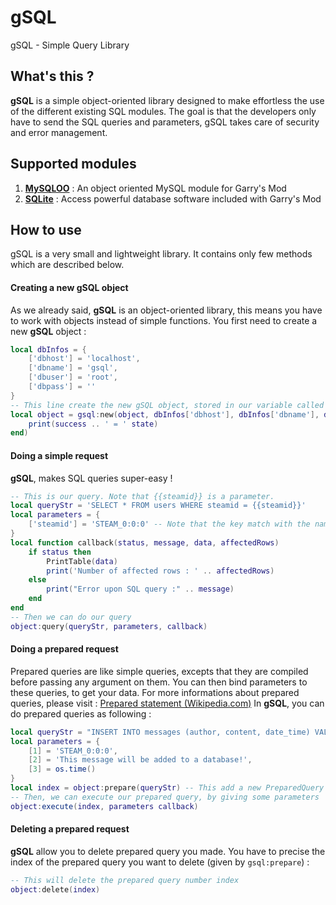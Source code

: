 # gSQL
gSQL - Simple Query Library 

## What's this ?

**gSQL** is a simple object-oriented library designed to make effortless the use of the different existing SQL modules. The goal is that the developers only have to send the SQL queries and parameters, gSQL takes care of security and error management.

## Supported modules
1. **[MySQLOO](https://github.com/FredyH/MySQLOO)** : An object oriented MySQL module for Garry's Mod
1. **[SQLite](https://wiki.garrysmod.com/page/Category:sql)** : Access powerful database software included with Garry's Mod

## How to use
gSQL is a very small and lightweight library. It contains only few methods which are described below.

#### Creating a new gSQL object
As we already said, **gSQL** is an object-oriented library, this means you have to work with objects instead of simple functions. You first need to create a new **gSQL** object :
```lua
local dbInfos = {
    ['dbhost'] = 'localhost',
    ['dbname'] = 'gsql',
    ['dbuser'] = 'root',
    ['dbpass'] = ''
}
-- This line create the new gSQL object, stored in our variable called "object"
local object = gsql:new(object, dbInfos['dbhost'], dbInfos['dbname'], dbInfos['dbuser'], dbInfos['dbpass'], function(success, state)
    print(success .. ' = ' state)
end)
```
#### Doing a simple request
**gSQL**, makes SQL queries super-easy !
```lua
-- This is our query. Note that {{steamid}} is a parameter.
local queryStr = 'SELECT * FROM users WHERE steamid = {{steamid}}'
local parameters = {
    ['steamid'] = 'STEAM_0:0:0' -- Note that the key match with the name of the parameter in queryStr
}
local function callback(status, message, data, affectedRows)
    if status then
        PrintTable(data)
        print('Number of affected rows : ' .. affectedRows)
    else
        print("Error upon SQL query :" .. message)
    end
end
-- Then we can do our query
object:query(queryStr, parameters, callback)
```
#### Doing a prepared request
Prepared queries are like simple queries, excepts that they are compiled before passing any argument on them. You can then bind parameters to these queries, to get your data. For more informations about prepared queries, please visit : [Prepared statement (Wikipedia.com)](https://en.wikipedia.org/wiki/Prepared_statement)
In **gSQL**, you can do prepared queries as following : 
```lua
local queryStr = "INSERT INTO messages (author, content, date_time) VALUES(?, ?, ?)"
local parameters = {
    [1] = 'STEAM_0:0:0',
    [2] = 'This message will be added to a database!',
    [3] = os.time()
}
local index = object:prepare(queryStr) -- This add a new PreparedQuery object, with the queryStr string
-- Then, we can execute our prepared query, by giving some parameters
object:execute(index, parameters callback)
```
#### Deleting a prepared request
**gSQL** allow you to delete prepared query you made. You have to precise the index of the prepared query you want to delete (given by `gsql:prepare`) :
```lua
-- This will delete the prepared query number index
object:delete(index)
```

